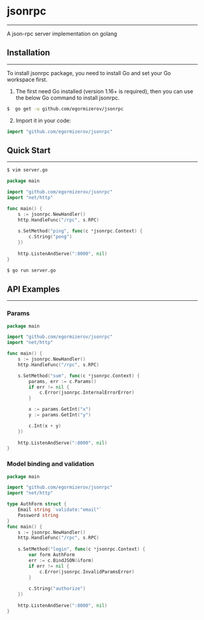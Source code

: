 # jsonrpc
___

A json-rpc server implementation on golang

## Installation
___
To install jsonrpc package, you need to install Go and set your Go workspace first.

1. The first need Go installed (version 1.16+ is required), then you can use the below Go command to install jsonrpc.
```sh
$  go get -u github.com/egormizerov/jsonrpc
```
2. Import it in your code:
```go
import "github.com/egormizerov/jsonrpc"
```

## Quick Start
___

```sh
$ vim server.go
```

```go
package main

import "github.com/egormizerov/jsonrpc"
import "net/http"

func main() {
	s := jsonrpc.NewHandler()
	http.HandleFunc("/rpc", s.RPC)
	
	s.SetMethod("ping", func(c *jsonrpc.Context) {
		c.String("pong")
	})
	
	http.ListenAndServe(":8000", nil)
}
```

```sh
$ go run server.go
```

## API Examples
___
### Params
```go
package main

import "github.com/egormizerov/jsonrpc"
import "net/http"

func main() {
	s := jsonrpc.NewHandler()
	http.HandleFunc("/rpc", s.RPC)

	s.SetMethod("sum", func(c *jsonrpc.Context) {
		params, err := c.Params()
		if err != nil {
			c.Error(jsonrpc.InternalErrorError)
		}

		x := params.GetInt("x")
		y := params.GetInt("y")

		c.Int(x + y)
	})
	
	http.ListenAndServe(":8000", nil)
}
```
### Model binding and validation
```go
package main

import "github.com/egormizerov/jsonrpc"
import "net/http"

type AuthForm struct {
	Email string `validate:"email"`
	Password string
}
func main() {
	s := jsonrpc.NewHandler()
	http.HandleFunc("/rpc", s.RPC)
	
	s.SetMethod("login", func(c *jsonrpc.Context) {
		var form AuthForm
		err := c.BindJSON(&form)
		if err != nil {
			c.Error(jsonrpc.InvalidParamsError)
		}
		
		c.String("authorize")
	})
	
	http.ListenAndServe(":8000", nil)
}
```
